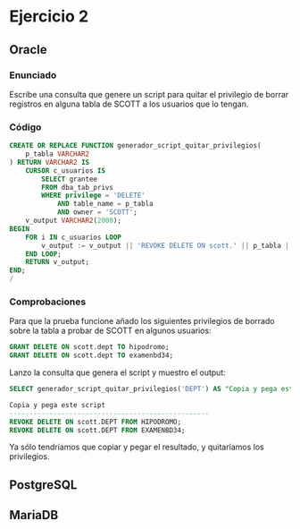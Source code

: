 # Ejercicio 2

## Oracle

### Enunciado

Escribe una consulta que genere un script para quitar el privilegio de borrar registros en alguna tabla de SCOTT a los usuarios que lo tengan.

### Código

```sql
CREATE OR REPLACE FUNCTION generador_script_quitar_privilegios(
    p_tabla VARCHAR2
) RETURN VARCHAR2 IS
    CURSOR c_usuarios IS
        SELECT grantee
        FROM dba_tab_privs
        WHERE privilege = 'DELETE'
            AND table_name = p_tabla
            AND owner = 'SCOTT';
    v_output VARCHAR2(2000);
BEGIN
    FOR i IN c_usuarios LOOP
        v_output := v_output || 'REVOKE DELETE ON scott.' || p_tabla || ' FROM ' || i.grantee || ';' || chr(10);
    END LOOP;
    RETURN v_output;
END;
/
```

### Comprobaciones

Para que la prueba funcione añado los siguientes privilegios de borrado sobre la tabla a probar de SCOTT en algunos usuarios:

```sql
GRANT DELETE ON scott.dept TO hipodromo;
GRANT DELETE ON scott.dept TO examenbd34;
```

Lanzo la consulta que genera el script y muestro el output:

```sql
SELECT generador_script_quitar_privilegios('DEPT') AS "Copia y pega este script" FROM dual;
```

```sql
Copia y pega este script
--------------------------------------------------
REVOKE DELETE ON scott.DEPT FROM HIPODROMO;
REVOKE DELETE ON scott.DEPT FROM EXAMENBD34;
```

Ya sólo tendríamos que copiar y pegar el resultado, y quitaríamos los privilegios.

## PostgreSQL















## MariaDB




